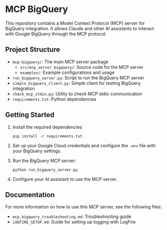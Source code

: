 # MCP BigQuery

This repository contains a Model Context Protocol (MCP) server for BigQuery integration. It allows Claude and other AI assistants to interact with Google BigQuery through the MCP protocol.

## Project Structure

- `mcp-bigquery/`: The main MCP server package
  - `src/mcp_server_bigquery/`: Source code for the MCP server
  - `examples/`: Example configurations and usage
- `run_bigquery_server.py`: Script to run the BigQuery MCP server
- `simple_bigquery_client.py`: Simple client for testing BigQuery integration
- `check_mcp_stdio.py`: Utility to check MCP stdio communication
- `requirements.txt`: Python dependencies

## Getting Started

1. Install the required dependencies:
   ```
   pip install -r requirements.txt
   ```

2. Set up your Google Cloud credentials and configure the `.env` file with your BigQuery settings.

3. Run the BigQuery MCP server:
   ```
   python run_bigquery_server.py
   ```

4. Configure your AI assistant to use the MCP server.

## Documentation

For more information on how to use this MCP server, see the following files:
- `mcp_bigquery_troubleshooting.md`: Troubleshooting guide
- `LOGFIRE_SETUP.md`: Guide for setting up logging with LogFire
